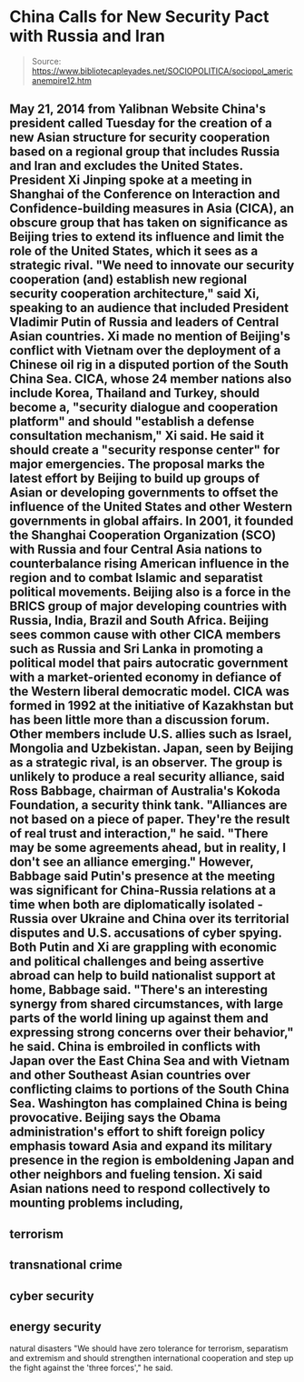 # China Calls for New Security Pact with Russia and Iran

> Source: https://www.bibliotecapleyades.net/SOCIOPOLITICA/sociopol_americanempire12.htm

May 21, 2014
from
Yalibnan Website
China's president called Tuesday for the creation of a new Asian structure
for security cooperation based on a regional group that includes Russia
and Iran and excludes the United States.
President Xi Jinping spoke at a meeting in Shanghai of the
Conference on Interaction and Confidence-building measures in Asia (CICA),
an obscure group that has taken on significance as Beijing tries to extend
its influence and limit the role of the United States, which it sees as a
strategic rival.
"We need to innovate our security
cooperation (and) establish new regional security cooperation
architecture," said Xi, speaking to an audience that included President
Vladimir Putin of Russia and leaders of Central Asian countries.
Xi made no mention of Beijing's conflict with
Vietnam over the deployment of a Chinese oil rig in a disputed portion of
the South China Sea.
CICA, whose
24 member nations also include Korea,
Thailand and Turkey, should become a,
"security dialogue and cooperation platform"
and should "establish a defense consultation mechanism," Xi said.
He said it should create a "security response
center" for major emergencies.
The proposal marks the latest effort by Beijing to build up groups of Asian
or developing governments to offset the influence of the United States and
other Western governments in global affairs.
In 2001, it founded the Shanghai Cooperation Organization (SCO)
with Russia and four Central Asia nations to counterbalance rising American
influence in the region and to combat Islamic and separatist political
movements.
Beijing also is a force in
the BRICS group of major developing
countries with Russia, India, Brazil and South Africa.
Beijing sees common cause with other CICA members such as Russia and Sri
Lanka in promoting a political model that pairs autocratic government with a
market-oriented economy in defiance of the Western liberal democratic model.
CICA was formed in 1992 at the initiative of Kazakhstan but has been little
more than a discussion forum. Other members include U.S. allies such as
Israel, Mongolia and Uzbekistan. Japan, seen by Beijing as a strategic
rival, is an observer.
The group is unlikely to produce a real security alliance, said Ross
Babbage, chairman of Australia's Kokoda Foundation, a security think
tank.
"Alliances are not based on a piece of
paper. They're the result of real trust and interaction," he said.
"There may be some agreements ahead, but in reality, I don't see an
alliance emerging."
However, Babbage said Putin's presence at
the meeting was significant for China-Russia relations at a time when both
are diplomatically isolated - Russia over Ukraine and China over its
territorial disputes and U.S. accusations of cyber spying.
Both Putin and Xi are grappling with economic and political challenges and
being assertive abroad can help to build nationalist support at home,
Babbage said.
"There's an interesting synergy from shared
circumstances, with large parts of the world lining up against them and
expressing strong concerns over their behavior," he said.
China is embroiled in conflicts with Japan over
the East China Sea and with Vietnam and other Southeast Asian countries over
conflicting claims to portions of the South China Sea.
Washington has complained China is being provocative.
Beijing says the
Obama
administration's effort to shift foreign policy emphasis toward
Asia and expand its military presence in the region is emboldening Japan and
other neighbors and fueling tension.
Xi said Asian nations need to respond collectively to mounting problems
including,
-
terrorism
-
transnational crime
-
cyber security
-
energy security
-
natural disasters
"We should have zero tolerance for
terrorism, separatism and extremism and should strengthen international
cooperation and step up the fight against the 'three forces'," he said.

